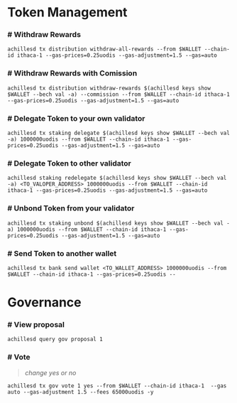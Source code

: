# Token Management

### # Withdraw Rewards
```
achillesd tx distribution withdraw-all-rewards --from $WALLET --chain-id ithaca-1 --gas-prices=0.25uodis --gas-adjustment=1.5 --gas=auto
```
### # Withdraw Rewards with Comission
```
achillesd tx distribution withdraw-rewards $(achillesd keys show $WALLET --bech val -a) --commission --from $WALLET --chain-id ithaca-1 --gas-prices=0.25uodis --gas-adjustment=1.5 --gas=auto
```
### # Delegate Token to your own validator
```
achillesd tx staking delegate $(achillesd keys show $WALLET --bech val -a) 1000000uodis --from $WALLET --chain-id ithaca-1 --gas-prices=0.25uodis --gas-adjustment=1.5 --gas=auto
```
### # Delegate Token to other validator
```
achillesd staking redelegate $(achillesd keys show $WALLET --bech val -a) <TO_VALOPER_ADDRESS> 1000000uodis --from $WALLET --chain-id ithaca-1 --gas-prices=0.25uodis --gas-adjustment=1.5 --gas=auto
```
### # Unbond Token from your validator
```
achillesd tx staking unbond $(achillesd keys show $WALLET --bech val -a) 1000000uodis --from $WALLET --chain-id ithaca-1 --gas-prices=0.25uodis --gas-adjustment=1.5 --gas=auto
```
### # Send Token to another wallet
```
achillesd tx bank send wallet <TO_WALLET_ADDRESS> 1000000uodis --from $WALLET --chain-id ithaca-1 --gas-prices=0.25uodis --
```

# Governance

### # View proposal
```
achillesd query gov proposal 1
```


### # Vote
> _change yes or no_
```
achillesd tx gov vote 1 yes --from $WALLET --chain-id ithaca-1  --gas auto --gas-adjustment 1.5 --fees 65000uodis -y
```


